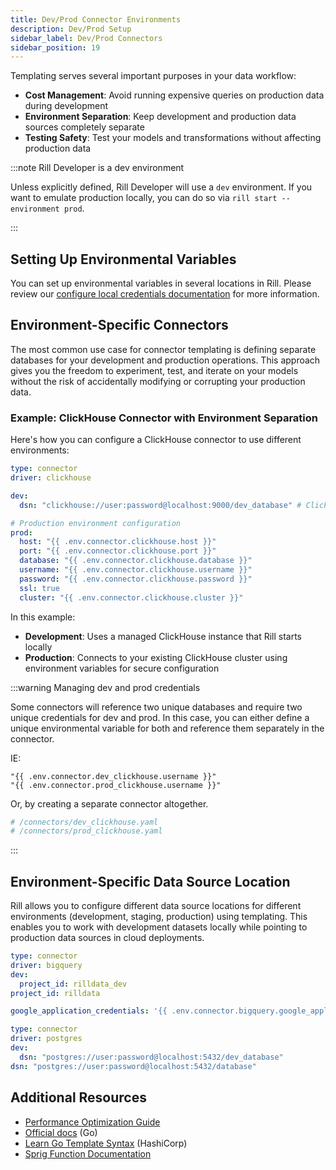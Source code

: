 ```yaml
---
title: Dev/Prod Connector Environments
description: Dev/Prod Setup
sidebar_label: Dev/Prod Connectors
sidebar_position: 19
---
```


Templating serves several important purposes in your data workflow:

- **Cost Management**: Avoid running expensive queries on production data during development
- **Environment Separation**: Keep development and production data sources completely separate
- **Testing Safety**: Test your models and transformations without affecting production data

:::note Rill Developer is a dev environment

Unless explicitly defined, Rill Developer will use a `dev` environment. If you want to emulate production locally, you can do so via `rill start --environment prod`.

:::

## Setting Up Environmental Variables

You can set up environmental variables in several locations in Rill. Please review our [configure local credentials documentation](/connect/credentials#setting-credentials-for-rill-developer) for more information.

## Environment-Specific Connectors

The most common use case for connector templating is defining separate databases for your development and production operations. This approach gives you the freedom to experiment, test, and iterate on your models without the risk of accidentally modifying or corrupting your production data.

### Example: ClickHouse Connector with Environment Separation

Here's how you can configure a ClickHouse connector to use different environments:

```yaml
type: connector
driver: clickhouse

dev:
  dsn: "clickhouse://user:password@localhost:9000/dev_database" # ClickHouse connection DSN  

# Production environment configuration
prod:
  host: "{{ .env.connector.clickhouse.host }}"
  port: "{{ .env.connector.clickhouse.port }}"
  database: "{{ .env.connector.clickhouse.database }}"
  username: "{{ .env.connector.clickhouse.username }}"
  password: "{{ .env.connector.clickhouse.password }}"
  ssl: true
  cluster: "{{ .env.connector.clickhouse.cluster }}"
```

In this example:
- **Development**: Uses a managed ClickHouse instance that Rill starts locally
- **Production**: Connects to your existing ClickHouse cluster using environment variables for secure configuration

:::warning Managing dev and prod credentials

Some connectors will reference two unique databases and require two unique credentials for dev and prod. In this case, you can either define a unique environmental variable for both and reference them separately in the connector.

IE:
```
"{{ .env.connector.dev_clickhouse.username }}"
"{{ .env.connector.prod_clickhouse.username }}"
```

Or, by creating a separate connector altogether.

```yaml
# /connectors/dev_clickhouse.yaml
# /connectors/prod_clickhouse.yaml
```

:::

## Environment-Specific Data Source Location

Rill allows you to configure different data source locations for different environments (development, staging, production) using templating. This enables you to work with development datasets locally while pointing to production data sources in cloud deployments.

```yaml
type: connector
driver: bigquery
dev:
  project_id: rilldata_dev
project_id: rilldata

google_application_credentials: '{{ .env.connector.bigquery.google_application_credentials}}'
```

```yaml
type: connector                                  
driver: postgres                                
dev:
  dsn: "postgres://user:password@localhost:5432/dev_database"
dsn: "postgres://user:password@localhost:5432/database"
```

## Additional Resources
- [Performance Optimization Guide](/guides/performance)
- [Official docs](https://pkg.go.dev/text/template) (Go)
- [Learn Go Template Syntax](https://developer.hashicorp.com/nomad/tutorials/templates/go-template-syntax) (HashiCorp)
- [Sprig Function Documentation](http://masterminds.github.io/sprig/)
